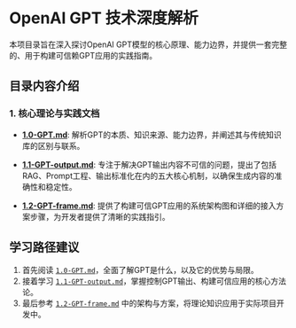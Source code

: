 # OpenAI GPT 技术深度解析

本项目录旨在深入探讨OpenAI GPT模型的核心原理、能力边界，并提供一套完整的、用于构建可信赖GPT应用的实践指南。

## 目录内容介绍

### 1. 核心理论与实践文档

- **[1.0-GPT.md](./1.0-GPT.md)**: 解析GPT的本质、知识来源、能力边界，并阐述其与传统知识库的区别与联系。

- **[1.1-GPT-output.md](./1.1-GPT-output.md)**: 专注于解决GPT输出内容不可信的问题，提出了包括RAG、Prompt工程、输出标准化在内的五大核心机制，以确保生成内容的准确性和稳定性。

- **[1.2-GPT-frame.md](./1.2-GPT-frame.md)**: 提供了构建可信GPT应用的系统架构图和详细的接入方案步骤，为开发者提供了清晰的实践指引。

## 学习路径建议

1.  首先阅读 [`1.0-GPT.md`](./1.0-GPT.md)，全面了解GPT是什么，以及它的优势与局限。
2.  接着学习 [`1.1-GPT-output.md`](./1.1-GPT-output.md)，掌握控制GPT输出、构建可信应用的核心方法论。
3.  最后参考 [`1.2-GPT-frame.md`](./1.2-GPT-frame.md) 中的架构与方案，将理论知识应用于实际项目开发中。
